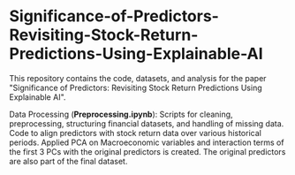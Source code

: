 # Significance-of-Predictors-Revisiting-Stock-Return-Predictions-Using-Explainable-AI
This repository contains the code, datasets, and analysis for the paper "Significance of Predictors: Revisiting Stock Return Predictions Using Explainable AI". 

Data Processing (**Preprocessing.ipynb**): Scripts for cleaning, preprocessing, structuring financial datasets, and handling of missing data. Code to align predictors with stock return data over various historical periods. Applied PCA on Macroeconomic variables and interaction terms of the first 3 PCs with the original predictors is created. The original predictors are also part of the final dataset.

